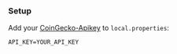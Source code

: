 ### Setup

Add your [CoinGecko-Apikey](https://www.coingecko.com/api/documentation) to `local.properties`: 

```properties
API_KEY=YOUR_API_KEY
```

